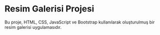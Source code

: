 
# Resim Galerisi Projesi

Bu proje, HTML, CSS, JavaScript ve Bootstrap kullanılarak oluşturulmuş bir resim galerisi uygulamasıdır.


